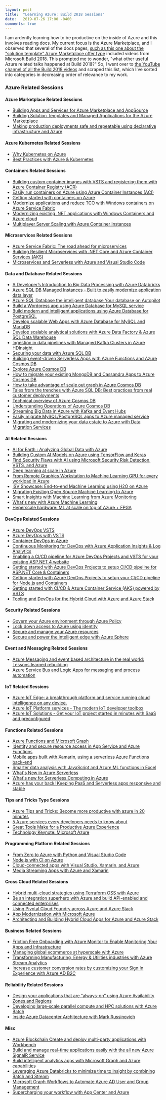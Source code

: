 ```yaml
---
layout: post
title:  "Learning Azure: Build 2018 Sessions"
date:   2019-07-26 17:00 -0400
comments: true
---
```


I am ardently learning how to be productive on the inside of Azure and
this involves reading docs.  My current focus is the Azure Marketplace,
and I observed that several of the docs pages, [such as this one about
the "solution template" Azure Marketplace offer
type](https://docs.microsoft.com/en-us/azure/marketplace/cloud-partner-portal/azure-applications/cpp-azure-app-offer)
included videos from Microsoft Build 2018.  This prompted me to wonder,
"what other useful Azure related talks happened at Build 2018?"  So, I
went over to [the YouTube channel of all the Build 2018
videos](https://www.youtube.com/playlist?list=PLlrxD0HtieHg7uB3_amVXvaRgxIcXLtYD)
and scraped this list, which I've sorted into categories in decreasing
order of relevance to my work.

### Azure Related Sessions

#### Azure Marketplace Related Sessions

* [Building Apps and Services for Azure Marketplace and AppSource](https://www.youtube.com/watch?v=h2CyGDpmSs8)
* [Building Solution Templates and Managed Applications for the Azure Marketplace](https://www.youtube.com/watch?v=uySuOZJTmkM)
* [Making production deployments safe and repeatable using declarative infrastructure and Azure](https://www.youtube.com/watch?v=9r2zvZWZ4fw)

#### Azure Kubernetes Related Sessions

* [Why Kubernetes on Azure](https://www.youtube.com/watch?v=ZazUJTXZFiY)
* [Best Practices with Azure &amp; Kubernetes](https://www.youtube.com/watch?v=-cqSl084Jl4)

#### Containers Related Sessions

* [Building custom container images with VSTS and registering them with Azure Container Registry (ACR)](https://www.youtube.com/watch?v=X4Puu0BS3GE)
* [Easily run containers on Azure using Azure Container Instances (ACI)](https://www.youtube.com/watch?v=EthBRXMcWao)
* [Getting started with containers on Azure](https://www.youtube.com/watch?v=lyKrj1gt5Ws)
* [Modernize applications and reduce TCO with Windows containers on Azure Service Fabric](https://www.youtube.com/watch?v=YuPioav_xCc)
* [Modernizing existing .NET applications with Windows Containers and Azure cloud](https://www.youtube.com/watch?v=izMd9qZLq-E)
* [Multiplayer Server Scaling with Azure Container Instances](https://www.youtube.com/watch?v=DVwqi0JHNbI)

#### Microservices Related Sessions

* [Azure Service Fabric: The road ahead for microservices](https://www.youtube.com/watch?v=0ab2wIGMbpY)
* [Building Resilient Microservices with .NET Core and Azure Container Services (AKS)](https://www.youtube.com/watch?v=_5HBBlU0vCA)
* [Microservices and Serverless with Azure and Visual Studio Code](https://www.youtube.com/watch?v=I_UIsbLKBpg)

#### Data and Database Related Sessions

* [A Developer’s Introduction to Big Data Processing with Azure Databricks](https://www.youtube.com/watch?v=Zq3EIFy3_Xw)
* [Azure SQL DB Managed Instances - Built to easily modernize application data layer](https://www.youtube.com/watch?v=D51Ku0lPF78)
* [Azure SQL Database the intelligent database  Your database on Autopilot](https://www.youtube.com/watch?v=pEdoiamnvW8)
* [Build a Wordpress app using Azure Database for MySQL service](https://www.youtube.com/watch?v=SEwufCE0nyc)
* [Build modern and intelligent applications using Azure Database for PostgreSQL](https://www.youtube.com/watch?v=6Q9wrVCZYSM)
* [Develop scalable Web Apps with Azure Database for MySQL and MariaDB](https://www.youtube.com/watch?v=mv-kq6fzBes)
* [Develop scalable analytical solutions with Azure Data Factory &amp; Azure SQL Data Warehouse](https://www.youtube.com/watch?v=AZtmbCsRhjs)
* [Ingestion in data pipelines with Managed Kafka Clusters in Azure HDInsight](https://www.youtube.com/watch?v=ZUtrQS-s1Zg)
* [Securing your data with Azure SQL DB](https://www.youtube.com/watch?v=XlVhJ9BPqYc)
* [Building event-driven Serverless Apps with Azure Functions and Azure Cosmos DB](https://www.youtube.com/watch?v=GjnzIVbl0K4)
* [Explore Azure Cosmos DB](https://www.youtube.com/watch?v=tBollT76thk)
* [How to migrate your existing MongoDB and Cassandra Apps to Azure Cosmos DB](https://www.youtube.com/watch?v=O_7UYwRa2IQ)
* [How to take advantage of scale out graph in Azure Cosmos DB](https://www.youtube.com/watch?v=aCfWtSlG86s)
* [Tales from the trenches with Azure SQL DB: Best practices from real customer deployments](https://www.youtube.com/watch?v=SkF2VXmSNwQ)
* [Technical overview of Azure Cosmos DB](https://www.youtube.com/watch?v=V_C7DlKVofc)
* [Understanding Operations of Azure Cosmos DB](https://www.youtube.com/watch?v=XGwMP6J19V0)
* [Streaming Big Data in Azure with Kafka and Event Hubs](https://www.youtube.com/watch?v=iBHRlYFGLSM)
* [Easily migrate MySQL/PostgreSQL apps to Azure managed service](https://www.youtube.com/watch?v=YIb_xpfZB-s)
* [Migrating and modernizing your data estate to Azure with Data Migration Services](https://www.youtube.com/watch?v=2DYpa5YWoWk)

#### AI Related Sessions

* [AI for Earth : Analyzing Global Data with Azure](https://www.youtube.com/watch?v=5ljZlJX3Eq4)
* [Building Custom AI Models on Azure using TensorFlow and Keras](https://www.youtube.com/watch?v=EzHOsqpWgwI)
* [Find Security Flaws with AI using Microsoft Security Risk Detection, VSTS, and Azure](https://www.youtube.com/watch?v=vu6cPISxj9Q)
* [Deep learning at scale in Azure](https://www.youtube.com/watch?v=q9P-ucbplbg)
* [From Remote Graphics Workstation to Machine Learning  GPU for every workload in Azure](https://www.youtube.com/watch?v=hg1bkjX8Xsg)
* [ISV Showcase: End-to-end Machine Learning using H2O on Azure](https://www.youtube.com/watch?v=oyLy5Ac4ru4)
* [Migrating Existing Open Source Machine Learning to Azure](https://www.youtube.com/watch?v=iKfqZZnyrZs)
* [Smart Insights with Machine Learning from Azure Monitoring](https://www.youtube.com/watch?v=_GUrl-BCmAc)
* [What's new with Azure Machine Learning](https://www.youtube.com/watch?v=5hJfLr5hvOI)
* [Hyperscale hardware: ML at scale on top of Azure + FPGA](https://www.youtube.com/watch?v=BMgQAHIx2eY)

#### DevOps Related Sessions

* [Azure DevOps VSTS](https://www.youtube.com/watch?v=Glh27rgDXjE)
* [Azure DevOps with VSTS](https://www.youtube.com/watch?v=P72xfZLkFJ0)
* [Container DevOps in Azure](https://www.youtube.com/watch?v=RD2cC-eWBOA)
* [Continuous Monitoring for DevOps with Azure Application Insights &amp; Log Analytics](https://www.youtube.com/watch?v=vPZiwi-15_U)
* [Enabling a CI/CD pipeline for Azure DevOps Projects and VSTS for your existing ASP.NET 4 website](https://www.youtube.com/watch?v=_YGR9hOR_PI)
* [Getting started with Azure DevOps Projects to setup CI/CD pipeline for ASP.NET Core &amp; Containers](https://www.youtube.com/watch?v=itwqMf9aR0w)
* [Getting started with Azure DevOps Projects to setup your CI/CD pipeline for Node.js and Containers](https://www.youtube.com/watch?v=3etwjubReJs)
* [Getting started with CI/CD &amp; Azure Container Service (AKS) powered by VSTS](https://www.youtube.com/watch?v=HMIxLaisKiI)
* [Tooling and DevOps for the Hybrid Cloud with Azure and Azure Stack](https://www.youtube.com/watch?v=35XZDf_Y62Y)

#### Security Related Sessions

* [Govern your Azure environment through Azure Policy](https://www.youtube.com/watch?v=dxMaYF2GB7o)
* [Lock down access to Azure using identity](https://www.youtube.com/watch?v=BfGgrvLYJks)
* [Secure and manage your Azure resources](https://www.youtube.com/watch?v=XLascx3LsXA)
* [Secure and power the intelligent edge with Azure Sphere](https://www.youtube.com/watch?v=yozSfPp_R3k)

#### Event and Messaging Related Sessions

* [Azure Messaging and event based architecture in the real world: Lessons learned rebuilding](https://www.youtube.com/watch?v=AbMyhxIK8Ug)
* [Azure Service Bus and Logic Apps for messaging and process automation](https://www.youtube.com/watch?v=tNB7MMyhADs)

#### IoT Related Sessions

* [Azure IoT Edge: a breakthrough platform and service running cloud intelligence on any device.](https://www.youtube.com/watch?v=01kHKNN3z-0)
* [Azure IoT Platform services - The modern IoT developer toolbox](https://www.youtube.com/watch?v=1wyC8Sg6Jow)
* [Azure IoT Solutions - Get your IoT project started in minutes with SaaS and preconfigured](https://www.youtube.com/watch?v=4YRgmlYFBC8)

#### Functions Related Sessions

* [Azure Functions and Microsoft Graph](https://www.youtube.com/watch?v=D7kGwrp68eI)
* [Identity and secure resource access in App Service and Azure Functions](https://www.youtube.com/watch?v=N5I59z3qY0A)
* [Mobile apps built with Xamarin, using a serverless Azure Functions back-end](https://www.youtube.com/watch?v=R_MHXdcEE9U)
* [Smarter data analysis with JavaScript and Azure ML functions in Excel](https://www.youtube.com/watch?v=sqnAqFFZmGM)
* [What's New in Azure Serverless](https://www.youtube.com/watch?v=fFT2IYlJbNY)
* [What's new for Serverless Computing in Azure](https://www.youtube.com/watch?v=gSEz7ppOB_Q)
* [Azure has your back! Keeping PaaS and Serverless apps responsive and stable](https://www.youtube.com/watch?v=yVnuIpAUAoE)

#### Tips and Tricks Type Sessions

* [Azure Tips and Tricks: Become more productive with azure in 20 minutes](https://www.youtube.com/watch?v=088e5IUqF6g)
* [5 Azure services every developers needs to know about](https://www.youtube.com/watch?v=mG0BbX3LpTM)
* [Great Tools Make for a Productive Azure Experience](https://www.youtube.com/watch?v=hMFrXa8sONM)
* [Technology Keynote: Microsoft Azure](https://www.youtube.com/watch?v=G9615XmUfas)

#### Programming Platform Related Sessions

* [From Zero to Azure with Python and Visual Studio Code](https://www.youtube.com/watch?v=9w9-BmNs12Y)
* [Node.js with CI on Azure](https://www.youtube.com/watch?v=N2S1sGr5fUc)
* [Cloud-connected apps with Visual Studio, Xamarin, and Azure](https://www.youtube.com/watch?v=2xepWzZdEJg)
* [Media Streaming Apps with Azure and Xamarin](https://www.youtube.com/watch?v=dEZkQNNpSIQ)

#### Cross Cloud Related Sessions

* [Hybrid multi-cloud strategies using Terraform OSS with Azure](https://www.youtube.com/watch?v=_uoIFJLY5Ts)
* [Be an integration superhero with Azure and build API-enabled and connected enterprises](https://www.youtube.com/watch?v=I5y0sracIB8)
* [Using Pivotal Cloud Foundry across Azure and Azure Stack](https://www.youtube.com/watch?v=pl2ZkkoTLQ8)
* [App Modernization with Microsoft Azure](https://www.youtube.com/watch?v=kcHhMjymt_0)
* [Architecting and Building Hybrid Cloud Apps for Azure and Azure Stack](https://www.youtube.com/watch?v=zCc3wu3oMho)

#### Business Related Sessions

* [Friction Free Onboarding with Azure Monitor to Enable Monitoring Your Apps and Infrastructure](https://www.youtube.com/watch?v=5k6Ema0m2Ys)
* [Managing global ecommerce at hyperscale with Azure](https://www.youtube.com/watch?v=Pzbnd4tNwNU)
* [Transforming Manufacturing, Energy &amp; Utilities industries with Azure Stream Analytics](https://www.youtube.com/watch?v=4hCHv4UzvuQ)
* [Increase customer conversion rates by customizing your Sign In Experience with Azure AD B2C](https://www.youtube.com/watch?v=ZuQxkE0Xf8g)

#### Reliability Related Sessions

* [Design your applications that are “always-on” using Azure Availability Zones and Regions](https://www.youtube.com/watch?v=GoXqEwvCM9k)
* [Developing large-scale parallel compute and HPC solutions with Azure Batch](https://www.youtube.com/watch?v=161ZvEQWsQQ)
* [Inside Azure Datacenter Architecture with Mark Russinovich](https://www.youtube.com/watch?v=t3Vo37V9oU8)

#### Misc

* [Azure Blockchain  Create and deploy multi-party applications with Workbench](https://www.youtube.com/watch?v=NRL4DenZL9I)
* [Build and manage real-time applications easily with the all new Azure SignalR Service](https://www.youtube.com/watch?v=s1MwAwwqCAE)
* [Build intelligent analytics apps with Microsoft Graph and Azure capabilities](https://www.youtube.com/watch?v=JEfeBbgh_gM)
* [Leveraging Azure Databricks to minimize time to insight by combining Batch and Stream](https://www.youtube.com/watch?v=yjKZVlC--qk)
* [Microsoft Graph Workflows to Automate Azure AD User and Group Management](https://www.youtube.com/watch?v=RB6FZN_kWMU)
* [Supercharging your workflow with App Center and Azure](https://www.youtube.com/watch?v=HG3FD_gdTCo)

